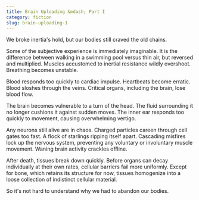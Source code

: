 ```yaml
---
title: Brain Uploading &mdash; Part I
category: fiction
slug: brain-uploading-1
---
```


We broke inertia's hold, but our bodies still craved the old chains.

Some of the subjective experience is immediately imaginable. It is the
difference between walking in a swimming pool versus thin air, but reversed and
multiplied. Muscles accustomed to inertial resistance wildly overshoot.
Breathing becomes unstable.

Blood responds too quickly to cardiac impulse. Heartbeats become erratic. Blood
sloshes through the veins. Critical organs, including the brain, lose blood
flow.

The brain becomes vulnerable to a turn of the head. The fluid surrounding it no
longer cushions it against sudden moves. The inner ear responds too quickly to
movement, causing overwhelming vertigo.

Any neurons still alive are in chaos. Charged particles careen through cell
gates too fast. A flock of starlings ripping itself apart. Cascading misfires
lock up the nervous system, preventing any voluntary or involuntary muscle
movement. Waning brain activity crackles offline.

After death, tissues break down quickly. Before organs can decay individually
at their own rates, cellular barriers fail more uniformly. Except for bone,
which retains its structure for now, tissues homogenize into a loose collection
of indistinct cellular material.

So it's not hard to understand why we had to abandon our bodies.
